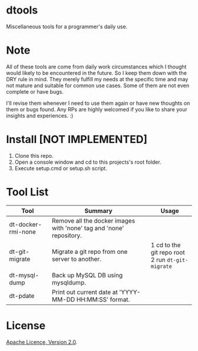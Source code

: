 # dtools
Miscellaneous tools for a programmer's  daily use.  

# Note
All of these tools are come from daily work circumstances which I thought would likely to be encountered in the future. So I keep them down with the DRY rule in mind. They merely fulfill my needs at the specific time and may not mature and suitable for common use cases. Some of them are not even complete or have bugs.  

I'll revise them whenever I need to use them again or have new thoughts on them or bugs found. Any RPs are highly welcomed if you like to share your insights and experiences. :) 

# Install [NOT IMPLEMENTED]
1. Clone this repo.
2. Open a console window and cd to this projects's root folder.
3. Execute setup.cmd or setup.sh script.

# Tool List
| Tool | Summary | Usage |
|------|---------|-------|
| dt-docker-rmi-none | Remove all the docker images with 'none' tag and 'none' repository. ||
| dt-git-migrate | Migrate a git repo from one server to another. | 1 cd to the git repo root <br> 2 run `dt-git-migrate` |
| dt-mysql-dump | Back up MySQL DB using mysqldump. ||
| dt-pdate | Print out current date at 'YYYY-MM-DD HH:MM:SS' format. ||

# License
[Apache Licence, Version 2.0](http://www.apache.org/licenses/LICENSE-2.0.html).
